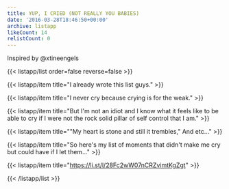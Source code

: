 ```yaml
---
title: YUP, I CRIED (NOT REALLY YOU BABIES)
date: '2016-03-28T18:46:50+00:00'
archive: listapp
likeCount: 14
relistCount: 0
---
```


Inspired by @xtineengels

<!--more-->

{{< listapp/list order=false reverse=false >}}

   {{< listapp/item title="I already wrote this list guys." >}}

   {{< listapp/item title="I never cry because crying is for the weak." >}}

   {{< listapp/item title="But I'm not an idiot and I know what it feels like to be able to cry if I were not the rock solid pillar of self control that I am." >}}

   {{< listapp/item title="\"My heart is stone and still it trembles,\" And etc..." >}}

   {{< listapp/item title="So here's my list of moments that didn't make me cry but could have if I let them..." >}}

   {{< listapp/item title="https://li.st/l/28Fc2wW07nCRZvimtKgZgt" >}}

{{< /listapp/list >}}
